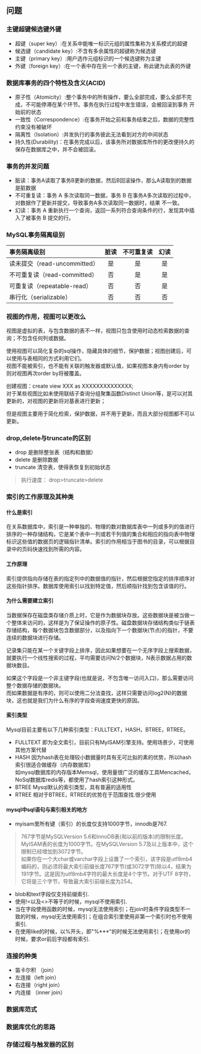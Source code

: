 ## 问题
### 主键超键候选键外键
* 超键（super key）:在关系中能唯一标识元组的属性集称为关系模式的超键
* 候选键（candidate key）:不含有多余属性的超键称为候选键
* 主键（primary key）:用户选作元组标识的一个候选键称为主键
* 外键（foreign key）:在一个表中存在另一个表的主键，称此键为此表的外键

### 数据库事务的四个特性及含义(ACID)
* 原子性（Atomicity）:整个事务中的所有操作，要么全部完成，要么全部不完成，不可能停滞在某个环节。事务在执行过程中发生错误，会被回滚到事务
开始前的状态
* 一致性（Correspondence）:在事务开始之前和事务结束之后，数据的完整性约束没有被破坏
* 隔离性（Isolation）:并发执行的事务彼此无法看到对方的中间状态
* 持久性(Durability)：在事务完成以后，该事务所对数据库所作的更改便持久的保存在数据库之中，并不会被回滚。

### 事务的并发问题
* 脏读：事务A读取了事务B更新的数据，然后B回滚操作，那么A读取到的数据是脏数据
* 不可重复读：事务 A 多次读取同一数据，事务 B 在事务A多次读取的过程中，对数据作了更新并提交，导致事务A多次读取同一数据时，结果 不一致。
* 幻读：事务 A 重新执行一个查询，返回一系列符合查询条件的行，发现其中插入了被事务 B 提交的行。

### MySQL事务隔离级别
|事务隔离级别|脏读|不可重复读|幻读|
|:---|:---:|:---:|:---:|
| 读未提交（read-uncommitted）|是|是|是|
| 不可重复读（read-committed）|否|是|是|
| 可重复读（repeatable-read）|否|否|是|
| 串行化（serializable）|否|否|否|


### 视图的作用，视图可以更改么
视图是虚拟的表，与包含数据的表不一样，视图只包含使用时动态检索数据的查询；不包含任何列或数据。  

使用视图可以简化复杂的sql操作，隐藏具体的细节，保护数据；视图创建后，可以使用与表相同的方式利用它们。  
视图不能被索引，也不能有关联的触发器或默认值，如果视图本身内有order by 则对视图再次order by将被覆盖。

创建视图：create view XXX as XXXXXXXXXXXXXX;  
对于某些视图比如未使用联结子查询分组聚集函数Distinct Union等，是可以对其更新的，对视图的更新将对基表进行更新；

但是视图主要用于简化检索，保护数据，并不用于更新，而且大部分视图都不可以更新。

### drop,delete与truncate的区别
* drop 是删除整张表（结构和数据）
* delete 是删除数据
* truncate 清空表，使得表恢复到初始状态
> 执行速度： drop>truncate>delete


### 索引的工作原理及其种类
#### 什么是索引
在关系数据库中，索引是一种单独的、物理的数对数据库表中一列或多列的值进行排序的一种存储结构，它是某个表中一列或若干列值的集合和相应的指向表中物理标识这些值的数据页的逻辑指针清单。索引的作用相当于图书的目录，可以根据目录中的页码快速找到所需的内容。  

#### 工作原理
索引提供指向存储在表的指定列中的数据值的指针，然后根据您指定的排序顺序对这些指针排序。数据库使用索引以找到特定值，然后顺指针找到包含该值的行。

#### 为什么需要建立索引
当数据保存在磁盘类存储介质上时，它是作为数据块存放。这些数据块是被当做一个整体来访问的，这样是为了保证操作的原子性。磁盘数据块存储结构类似于链表存储结构，每个数据块包含数据部分，以及指向下一个数据块(节点)的指针，不要连续的数据块进行存储。

记录集只能在某一个关键字段上排序，因此如果想要在一个无序字段上搜索数据，就要执行一个线性搜索的过程，平均需要访问N/2个数据块，N表示数据占用的数据块数目。

如果这个字段是一个非主键字段(也就是说，不包含唯一访问入口)，那么需要访问整个数据存储的数据块。  
而如果数据是有序的，则可以使用二分法查找，这样只需要访问log2(N)的数据块，这也就是我们为什么有序的字段查询速度更快的原因。

#### 索引类型
Mysql目前主要有以下几种索引类型：FULLTEXT，HASH，BTREE，RTREE。

* FULLTEXT 即为全文索引，目前只有MyISAM引擎支持。使用场景少，可使用其他方案代替
* HASH 因为hash表在处理较小数据量时具有无可比拟的素的优势，所以hash索引很适合做缓存（内存数据库）  
如mysql数据库的内存版本Memsql，使用量很广泛的缓存工具Mencached，NoSql数据库redis等，都使用了hash索引这种形式。
* BTREE Mysql默认的索引类型，具有普遍的适用性
* RTREE 相对于BTREE，RTREE的优势在于范围查找.很少使用

#### mysql中sql语句与索引相关的地方
* myisam里所有键（索引）的长度仅支持1000字节，innodb是767.
>767字节是MySQLVersion 5.6和InnoDB表(和以前的版本)的限制长度。MyISAM表的长度为1000字节。在MySQLVersion 5.7及以上版本中，这个限制已经增加到3072字节。  
>如果你在一个大char或varchar字段上设置了一个索引，该字段是utf8mb4编码的，则必须将最大索引前缀长度767字节(或3072字节)除以4，结果为191字节。这是因为utf8mb4字符的最大长度是4个字节。对于UTF 8字符，它将是三个字节，导致最大索引前缀长度为254。

* blob和text字段仅支持前缀索引.
* 使用!=以及<>不等于的时候，mysql不使用索引.
* 当在字段使用函数的时候，mysql无法使用索引；在join时条件字段类型不一致的时候，mysql无法使用索引；在组合索引里使用非第一个索引时也不使用索引.
* 在使用like的时候，以%开头，即"%***"的时候无法使用索引；在使用or的时候，要求or前后字段都有索引.
           

### 连接的种类
* 笛卡尔积 （join）
* 左连接（left join）
* 右连接（right join） 
* 内连接 （inner join）


### 数据库范式
### 数据库优化的思路
### 存储过程与触发器的区别